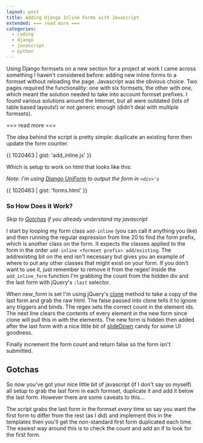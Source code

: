 ```yaml
---
layout: post
title: Adding Django Inline Forms with Javascript
extended: === read more ===
categories:
  - coding
  - django
  - javascript
  - python
---
```

Using Django formsets on a new section for a project at work I came across something I haven't considered before: adding new inline forms to a formset without reloading the page. Javascript was the obvious choice. Two pages required the functionality: one with six formsets, the other with one, which meant the solution needed to take into account formset prefixes. I found various solutions around the Internet, but all were outdated (lots of table based layouts!) or not generic enough (didn't deal with multiple formsets).

=== read more ===

The idea behind the script is pretty simple: duplicate an existing form then update the form counter.

{{ 1020463 | gist: 'add_inline.js' }}

Which is setup to work on html that looks like this:

_Note: I'm using [Django UniForm][1] to output the form in `<div>'s`_

{{ 1020463 | gist: 'forms.html' }}

### So How Does it Work?
_Skip to [Gotchas][2] if you already understand my javascript_

I start by looping my form class `add-inline` (you can call it anything you like) and then running the regular expression from line 20 to find the form prefix, which is another class on the form. It expects the classes applied to the form in the order `add-inline <formset prefix> add/existing`. The add/existing bit on the end isn't necessary but gives you an example of where to put any other classes that might exist on your form. If you don't want to use it, just remember to remove it from the regex! Inside the `add_inline_form` function I'm grabbing the count from the hidden div and the last form with jQuery's `:last` selector.

When new_form is set I'm using jQuery's [clone][3] method to take a copy of the last form and grab the raw html. The false passed into clone tells it to ignore any triggers and binds. The regex sets the correct count in the element ids. The next line clears the contents of every element in the new form since clone will pull this in with the elements. The new form is hidden then added after the last form with a nice little bit of [slideDown][4] candy for some UI goodness.

Finally increment the form count and return false so the form isn't submitted.

<h2 id="gotchas">Gotchas</h2>
So now you've got your nice little bit of javascript (if I don't say so myself) all setup to grab the last form in each formset, duplicate it and add it below the last form. However there are some caveats to this...

The script grabs the last form in the formset _every_ time so say you want the first form to differ from the rest (as I did) and implement this in the templates then you'll get the non-standard first form duplicated each time. The easiest way around this is to check the count and add an if to look for the first form.

[1]: https://github.com/pydanny/django-uni-form
[2]: #gotchas
[3]: http://api.jquery.com/clone/
[4]: http://api.jquery.com/slideDown/

